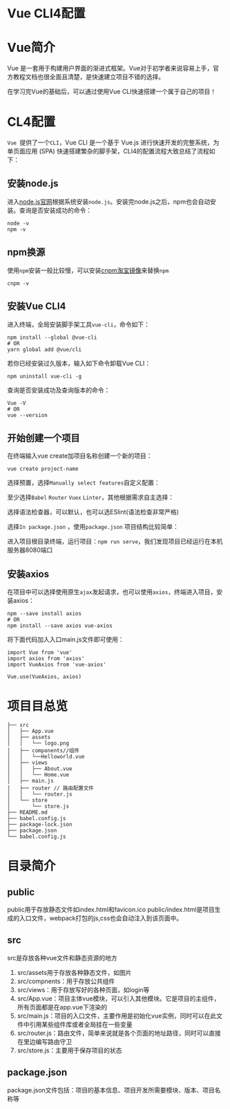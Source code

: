 # Vue CLI4配置


# Vue简介

Vue 是一套用于构建用户界面的渐进式框架。Vue对于初学者来说容易上手，官方教程文档也很全面且清楚，是快速建立项目不错的选择。

在学习完Vue的基础后，可以通过使用Vue CLI快速搭建一个属于自己的项目！

# CL4配置

`Vue `提供了一个`CLI`，Vue CLI 是一个基于 Vue.js 进行快速开发的完整系统，为单页面应用 (SPA) 快速搭建繁杂的脚手架，CLI4的配置流程大致总结了流程如下：

## 安装node.js

进入[node.js官网](https://nodejs.org/en/)根据系统安装`node.js`。安装完node.js之后，npm也会自动安装。查询是否安装成功的命令：

```
node -v
npm -v
```

## npm换源

 使用`npm`安装一般比较慢，可以安装[cnpm淘宝镜像](https://developer.aliyun.com/mirror/NPM?from=tnpm)来替换`npm`

```
cnpm -v
```

## 安装Vue CLI4

进入终端，全局安装脚手架工具`vue-cli`，命令如下：

```
npm install --global @vue-cli
# OR
yarn global add @vue/cli
```

若你已经安装过久版本，输入如下命令卸载Vue CLI：

```
npm uninstall vue-cli -g
```

 查询是否安装成功及查询版本的命令：

```
Vue -V
# OR
vue --version
```

## 开始创建一个项目

在终端输入vue create加项目名称创建一个新的项目：

```
vue create project-name
```

选择预置，选择`Manually select features`自定义配置：

至少选择`Babel` `Router` `Vuex` `Linter`，其他根据需求自主选择：

选择语法检查器，可以默认，也可以选ESlint(语法检查非常严格)

选择`In package.json` ，使用`package.json` 项目结构比较简单：

进入项目根目录终端，运行项目：`npm run serve`，我们发现项目已经运行在本机服务器8080端口

## 安装axios

在项目中可以选择使用原生`ajax`发起请求，也可以使用`axios`，终端进入项目，安装axios：

```
npm --save install axios
# OR
npm install --save axios vue-axios
```

将下面代码加入入口main.js文件即可使用：

```
import Vue from 'vue'
import axios from 'axios'
import VueAxios from 'vue-axios'

Vue.use(VueAxios, axios)
```

# 项目目总览

```
├── src
│   ├── App.vue
│   ├── assets
│   │   └── logo.png
│   ├── components//组件
│   │   └──Helloworld.vue
│   ├── views
│   │   ├── About.vue
│   │   └── Home.vue
│   ├── main.js
│   ├── router // 路由配置文件
│   │   └── router.js  
│   └── store
│       └── store.js  
├── README.md
├── babel.config.js
├── package-lock.json
├── package.json
└── babel.config.js
```

# 目录简介

## public

public用于存放静态文件如index.html和favicon.ico
public/index.html是项目生成的入口文件，webpack打包的js,css也会自动注入到该页面中。

## src

src是存放各种vue文件和静态资源的地方

1. src/assets用于存放各种静态文件，如图片
2. src/compnents：用于存放公共组件
3. src/views：用于存放写好的各种页面，如login等
4. src/App.vue：项目主体vue模块，可以引入其他模块。它是项目的主组件，所有页面都是在app.vue下渲染的
5. src/main.js：项目的入口文件，主要作用是初始化vue实例，同时可以在此文件中引用某些组件库或者全局挂在一些变量
6. src/router.js：路由文件，简单来说就是各个页面的地址路径，同时可以直接在里边编写路由守卫
7. src/store.js：主要用于保存项目的状态

## package.json

package.json文件包括：项目的基本信息、项目开发所需要模块、版本、项目名称等




























